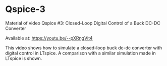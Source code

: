 # Qspice-3

Material of video Qspice #3: Closed-Loop Digital Control of a Buck DC-DC Converter

Available at: https://youtu.be/--pXRngVit4

This video shows how to simulate a closed-loop buck dc-dc converter with digital control in LTspice. A comparison with a similar simulation made in LTspice is shown.

